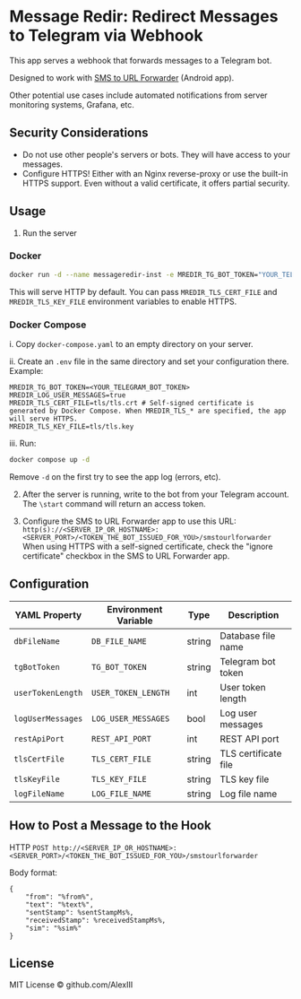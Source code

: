 # Message Redir: Redirect Messages to Telegram via Webhook

This app serves a webhook that forwards messages to a Telegram bot.

Designed to work with [SMS to URL Forwarder](https://f-droid.org/en/packages/tech.bogomolov.incomingsmsgateway/) (Android app).

Other potential use cases include automated notifications from server monitoring systems, Grafana, etc.

## Security Considerations

- Do not use other people's servers or bots. They will have access to your messages.
- Configure HTTPS! Either with an Nginx reverse-proxy or use the built-in HTTPS support. Even without a valid certificate, it offers partial security.

## Usage

1. Run the server

### Docker

```sh
docker run -d --name messageredir-inst -e MREDIR_TG_BOT_TOKEN="YOUR_TELEGRAM_BOT_TOKEN" -v "$(pwd)/messageredir.db:/root/app/messageredir.db" -p 8089:8080 alex3iii/messageredir:latest
```

This will serve HTTP by default. You can pass `MREDIR_TLS_CERT_FILE` and `MREDIR_TLS_KEY_FILE` environment variables to enable HTTPS.

### Docker Compose

i. Copy `docker-compose.yaml` to an empty directory on your server.

ii. Create an `.env` file in the same directory and set your configuration there. Example:
  ```env
  MREDIR_TG_BOT_TOKEN=<YOUR_TELEGRAM_BOT_TOKEN>
  MREDIR_LOG_USER_MESSAGES=true
  MREDIR_TLS_CERT_FILE=tls/tls.crt # Self-signed certificate is generated by Docker Compose. When MREDIR_TLS_* are specified, the app will serve HTTPS.
  MREDIR_TLS_KEY_FILE=tls/tls.key
  ```

iii. Run:
  ```sh
  docker compose up -d
  ```
  Remove `-d` on the first try to see the app log (errors, etc).

2. After the server is running, write to the bot from your Telegram account. The `\start` command will return an access token.

3. Configure the SMS to URL Forwarder app to use this URL:
  `http(s)://<SERVER_IP_OR_HOSTNAME>:<SERVER_PORT>/<TOKEN_THE_BOT_ISSUED_FOR_YOU>/smstourlforwarder`
  When using HTTPS with a self-signed certificate, check the "ignore certificate" checkbox in the SMS to URL Forwarder app.

## Configuration

| YAML Property    | Environment Variable | Type   | Description          |
|------------------|----------------------|--------|----------------------|
| `dbFileName`     | `DB_FILE_NAME`       | string | Database file name   |
| `tgBotToken`     | `TG_BOT_TOKEN`       | string | Telegram bot token   |
| `userTokenLength`| `USER_TOKEN_LENGTH`  | int    | User token length    |
| `logUserMessages`| `LOG_USER_MESSAGES`  | bool   | Log user messages    |
| `restApiPort`    | `REST_API_PORT`      | int    | REST API port        |
| `tlsCertFile`    | `TLS_CERT_FILE`      | string | TLS certificate file |
| `tlsKeyFile`     | `TLS_KEY_FILE`       | string | TLS key file         |
| `logFileName`    | `LOG_FILE_NAME`      | string | Log file name        |

## How to Post a Message to the Hook

HTTP `POST http://<SERVER_IP_OR_HOSTNAME>:<SERVER_PORT>/<TOKEN_THE_BOT_ISSUED_FOR_YOU>/smstourlforwarder`

Body format:

```
{
    "from": "%from%",
    "text": "%text%",
    "sentStamp": %sentStampMs%,
    "receivedStamp": %receivedStampMs%,
    "sim": "%sim%"
}
```

## License

MIT License © github.com/AlexIII
